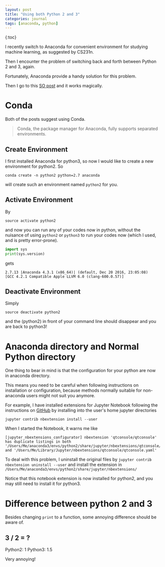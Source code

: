 ```yaml
---
layout: post
title: "Using both Python 2 and 3"
categories: journal
tags: [anaconda, python]
---
```


{:toc}

I recently switch to Anaconda for convenient environment for studying machine learning, as suggested by CS231n.

Then I encounter the problem of switching back and forth between Python 2 and 3, again.

Fortunately, Anaconda provide a handy solution for this problem.

Then I go to this [SO post](http://stackoverflow.com/questions/24405561/how-to-install-2-anacondas-python-2-7-and-3-4-on-mac-os-10-9) and it works magically.

# Conda

Both of the posts suggest using Conda.

> Conda, the package manager for Anaconda, fully supports separated environments.

## Create Environment

I first installed Anaconda for python3, so now I would like to create a new environment for python2. So

`conda create -n python2 python=2.7 anaconda`

will create such an environment named `python2` for you. 

## Activate Environment

By

`source activate python2`

and now you can run any of your codes now in python, without the nuisance of using `python2` or `python3` to run your codes now (which I used, and is pretty error-prone).

```python
import sys
print(sys.version)
```

gets

```
2.7.13 |Anaconda 4.3.1 (x86_64)| (default, Dec 20 2016, 23:05:08) 
[GCC 4.2.1 Compatible Apple LLVM 6.0 (clang-600.0.57)]
```

## Deactivate Environment

Simply 

`source deactivate python2`

and the (python2) in front of your command line should disappear and you are back to python3!

# Anaconda directory and Normal Python directory

One thing to bear in mind is that 
the configuration for your python are now in anaconda directory.

This means you need to be careful when following instructions
on installation or configuration, because methods normally suitable
for non-anaconda users might not suit you anymore.

For example, I have installed extensions for Jupyter Notebook
following the instructions on [GitHub](https://github.com/ipython-contrib/jupyter_contrib_nbextensions#installation)
by installing into the user's home jupyter directories

```
jupyter contrib nbextension install --user
```

When I started the Notebook, it warns me like 

```
[jupyter_nbextensions_configurator] nbextension 'qtconsole/qtconsole' has duplicate listings in both '/Users/Me/anaconda3/envs/python2/share/jupyter/nbextensions/qtconsole/qtconsole.yaml' and '/Users/Me/Library/Jupyter/nbextensions/qtconsole/qtconsole.yaml'
```

To deal with this problem, I uninstall the original files by
`jupyter contrib nbextension uninstall --user`
and install the extension in 
`/Users/Me/anaconda3/envs/python2/share/jupyter/nbextensions/`

Notice that this notebook extension is now installed for python2,
and you may still need to install it for python3.

# Difference between python 2 and 3

Besides changing `print` to a function, some annoying difference should be aware of.
 
 ## 3 / 2 = ?
 
 Python2: 1
 Python3: 1.5
 
 Very annoying!